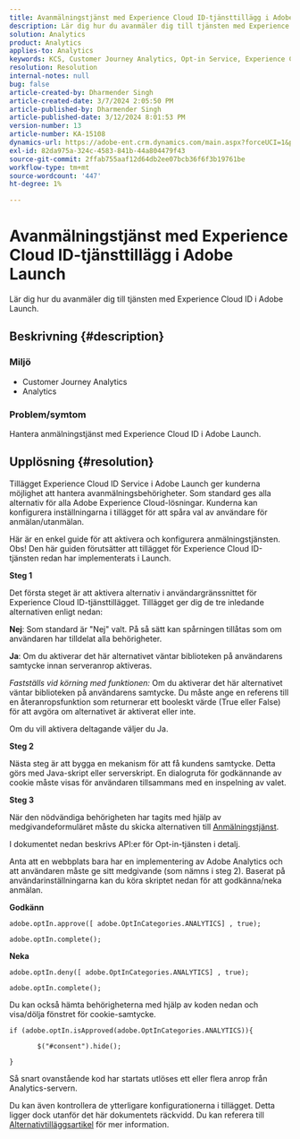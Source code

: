 ```yaml
---
title: Avanmälningstjänst med Experience Cloud ID-tjänsttillägg i Adobe Launch
description: Lär dig hur du avanmäler dig till tjänsten med Experience Cloud ID i Adobe Launch.
solution: Analytics
product: Analytics
applies-to: Analytics
keywords: KCS, Customer Journey Analytics, Opt-in Service, Experience Cloud ID Service Extension, Adobe Launch, Adobe Analytics
resolution: Resolution
internal-notes: null
bug: false
article-created-by: Dharmender Singh
article-created-date: 3/7/2024 2:05:50 PM
article-published-by: Dharmender Singh
article-published-date: 3/12/2024 8:01:53 PM
version-number: 13
article-number: KA-15108
dynamics-url: https://adobe-ent.crm.dynamics.com/main.aspx?forceUCI=1&pagetype=entityrecord&etn=knowledgearticle&id=9324ddc9-8bdc-ee11-904d-6045bd006d92
exl-id: 82da975a-324c-4583-841b-44a804479f43
source-git-commit: 2ffab755aaf12d64db2ee07bcb36f6f3b19761be
workflow-type: tm+mt
source-wordcount: '447'
ht-degree: 1%

---
```


# Avanmälningstjänst med Experience Cloud ID-tjänsttillägg i Adobe Launch


Lär dig hur du avanmäler dig till tjänsten med Experience Cloud ID i Adobe Launch.

## Beskrivning {#description}


### Miljö

- Customer Journey Analytics
- Analytics 




### Problem/symtom

Hantera anmälningstjänst med Experience Cloud ID i Adobe Launch.


## Upplösning {#resolution}


Tillägget Experience Cloud ID Service i Adobe Launch ger kunderna möjlighet att hantera avanmälningsbehörigheter. Som standard ges alla alternativ för alla Adobe Experience Cloud-lösningar. Kunderna kan konfigurera inställningarna i tillägget för att spåra val av användare för anmälan/utanmälan.

Här är en enkel guide för att aktivera och konfigurera anmälningstjänsten.
<br>Obs! Den här guiden förutsätter att tillägget för Experience Cloud ID-tjänsten redan har implementerats i Launch.<br>


<b>Steg 1</b>

Det första steget är att aktivera alternativ i användargränssnittet för Experience Cloud ID-tjänsttillägget. Tillägget ger dig de tre inledande alternativen enligt nedan:

<b>Nej</b>: Som standard är &quot;Nej&quot; valt. På så sätt kan spårningen tillåtas som om användaren har tilldelat alla behörigheter.

<b>Ja</b>: Om du aktiverar det här alternativet väntar biblioteken på användarens samtycke innan serveranrop aktiveras.

*Fastställs vid körning med funktionen:* Om du aktiverar det här alternativet väntar biblioteken på användarens samtycke. Du måste ange en referens till en återanropsfunktion som returnerar ett booleskt värde (True eller False) för att avgöra om alternativet är aktiverat eller inte.

Om du vill aktivera deltagande väljer du Ja.



<b>Steg 2</b>

Nästa steg är att bygga en mekanism för att få kundens samtycke. Detta görs med Java-skript eller serverskript. En dialogruta för godkännande av cookie måste visas för användaren tillsammans med en inspelning av valet.



<b>Steg 3</b>

När den nödvändiga behörigheten har tagits med hjälp av medgivandeformuläret måste du skicka alternativen till [Anmälningstjänst](https://experienceleague.adobe.com/docs/id-service/using/implementation/opt-in-service/launch.html).

I dokumentet nedan beskrivs API:er för Opt-in-tjänsten i detalj.

Anta att en webbplats bara har en implementering av Adobe Analytics och att användaren måste ge sitt medgivande (som nämns i steg 2). Baserat på användarinställningarna kan du köra skriptet nedan för att godkänna/neka anmälan.

<b>Godkänn</b>


```
adobe.optIn.approve([ adobe.OptInCategories.ANALYTICS] , true);

adobe.optIn.complete();
```




<b>Neka</b>


```
adobe.optIn.deny([ adobe.OptInCategories.ANALYTICS] , true);

adobe.optIn.complete();
```




Du kan också hämta behörigheterna med hjälp av koden nedan och visa/dölja fönstret för cookie-samtycke.


```
if (adobe.optIn.isApproved(adobe.OptInCategories.ANALYTICS)){

       $("#consent").hide();

}
```




Så snart ovanstående kod har startats utlöses ett eller flera anrop från Analytics-servern.

Du kan även kontrollera de ytterligare konfigurationerna i tillägget. Detta ligger dock utanför det här dokumentets räckvidd. Du kan referera till [Alternativtilläggsartikel](https://experienceleague.adobe.com/docs/id-service/using/implementation/opt-in-service/launch.html) för mer information.
